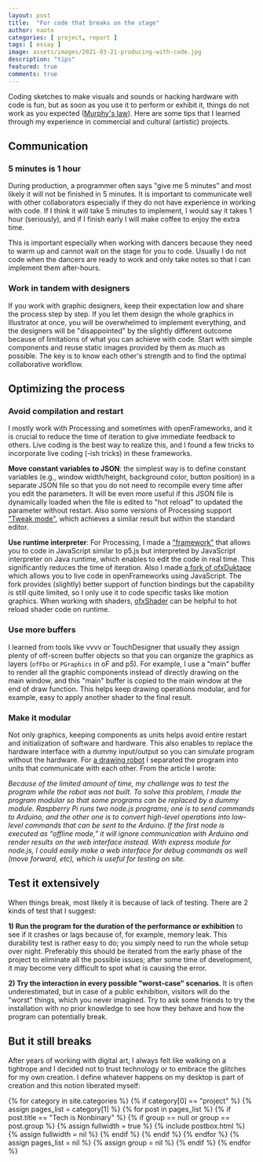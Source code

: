 ```yaml
---
layout: post
title:  "For code that breaks on the stage"
author: naoto
categories: [ project, report ]
tags: [ essay ]
image: assets/images/2021-03-21-producing-with-code.jpg
description: "tips"
featured: true
comments: true
---
```


Coding sketches to make visuals and sounds or hacking hardware with code is fun, but as soon as you use it to perform or exhibit it, things do not work as you expected ([Murphy's law](https://en.wikipedia.org/wiki/Murphy%27s_law)). Here are some tips that I learned through my experience in commercial and cultural (artistic) projects.

Communication
--------

### 5 minutes is 1 hour

During production, a programmer often says "give me 5 minutes" and most likely it will not be finished in 5 minutes. It is important to communicate well with other collaborators especially if they do not have experience in working with code. If I think it will take 5 minutes to implement, I would say it takes 1 hour (seriously), and if I finish early I will make coffee to enjoy the extra time.

This is important especially when working with dancers because they need to warm up and cannot wait on the stage for you to code. Usually I do not code when the dancers are ready to work and only take notes so that I can implement them after-hours.


### Work in tandem with designers

If you work with graphic designers, keep their expectation low and share the process step by step. If you let them design the whole graphics in Illustrator at once, you will be overwhelmed to implement everything, and the designers will be "disappointed" by the slightly different outcome because of limitations of what you can achieve with code. Start with simple components and reuse static images provided by them as much as possible. The key is to know each other's strength and to find the optimal collaborative workflow.


Optimizing the process
--------

### Avoid compilation and restart

I mostly work with Processing and sometimes with openFrameworks, and it is crucial to reduce the time of iteration to give immediate feedback to others. Live coding is the best way to realize this, and I found a few tricks to incorporate live coding (-ish tricks) in these frameworks.

**Move constant variables to JSON**: the simplest way is to define constant variables (e.g., window width/height, background color, button position) in a separate JSON file so that you do not need to recompile every time after you edit the parameters. It will be even more useful if this JSON file is dynamically loaded when the file is edited to "hot reload" to updated the parameter without restart. Also some versions of Processing support ["Tweak mode"](http://galsasson.com/tweakmode/), which achieves a similar result but within the standard editor.

**Use runtime interpreter**: For Processing, I made a ["framework"](https://github.com/micuat/liveJsP5js) that allows you to code in JavaScript similar to p5.js but interpreted by JavaScript interpreter on Java runtime, which enables to edit the code in real time. This significantly reduces the time of iteration. Also I made [a fork of ofxDuktape](https://github.com/micuat/ofxDuktape) which allows you to live code in openFrameworks using JavaScript. The fork provides (slightly) better support of function bindings but the capability is still quite limited, so I only use it to code specific tasks like motion graphics. When working with shaders, [ofxShader](https://github.com/patriciogonzalezvivo/ofxShader) can be helpful to hot reload shader code on runtime.


### Use more buffers

I learned from tools like vvvv or TouchDesigner that usually they assign plenty of off-screen buffer objects so that you can organize the graphics as layers (`ofFbo` or `PGraphics` in oF and p5). For example, I use a "main" buffer to render all the graphic components instead of directly drawing on the main window, and this "main" buffer is copied to the main window at the end of draw function. This helps keep drawing operations modular, and for example, easy to apply another shader to the final result.


### Make it modular

Not only graphics, keeping components as units helps avoid entire restart and initialization of software and hardware. This also enables to replace the hardware interface with a dummy input/output so you can simulate program without the hardware. For [a drawing robot](https://medium.com/@naoto_hieda/exhibition-open-closed-open-ff2c29b88cc0) I separated the program into units that communicate with each other. From the article I wrote:

*Because of the limited amount of time, my challenge was to test the program while the robot was not built. To solve this problem, I made the program modular so that some programs can be replaced by a dummy module. Raspberry Pi runs two node.js programs; one is to send commands to Arduino, and the other one is to convert high-level operations into low-level commands that can be sent to the Arduino. If the first node is executed as “offline mode,” it will ignore communication with Arduino and render results on the web interface instead. With express module for node.js, I could easily make a web interface for debug commands as well (move forward, etc), which is useful for testing on site.*


Test it extensively
--------

When things break, most likely it is because of lack of testing. There are 2 kinds of test that I suggest:

**1) Run the program for the duration of the performance or exhibition** to see if it crashes or lags because of, for example, memory leak. This durability test is rather easy to do; you simply need to run the whole setup over night. Preferably this should be iterated from the early phase of the project to eliminate all the possible issues; after some time of development, it may become very difficult to spot what is causing the error.

**2) Try the interaction in every possible "worst-case" scenarios**. It is often underestimated, but in case of a public exhibition, visitors will do the "worst" things, which you never imagined. Try to ask some friends to try the installation with no prior knowledge to see how they behave and how the program can potentially break.


But it still breaks
--------

After years of working with digital art, I always felt like walking on a tightrope and I decided not to trust technology or to embrace the glitches for my own creation. I define whatever happens on my desktop is part of creation and this notion liberated myself:

{% for category in site.categories %}
{% if category[0] == "project" %}
{% assign pages_list = category[1] %}
{% for post in pages_list %}
{% if post.title == "Tech is Nonbinary" %}
{% if group == null or group == post.group %}
{% assign fullwidth = true %}
{% include postbox.html %}
{% assign fullwidth = nil %}
{% endif %}
{% endif %}
{% endfor %}
{% assign pages_list = nil %}
{% assign group = nil %}
{% endif %}
{% endfor %}
